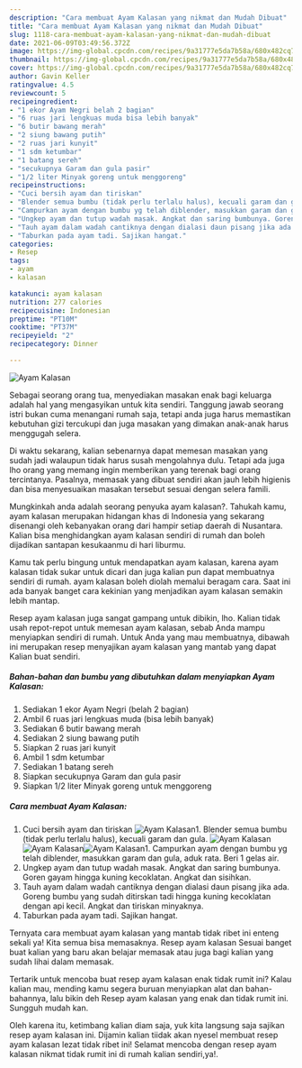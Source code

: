 ```yaml
---
description: "Cara membuat Ayam Kalasan yang nikmat dan Mudah Dibuat"
title: "Cara membuat Ayam Kalasan yang nikmat dan Mudah Dibuat"
slug: 1118-cara-membuat-ayam-kalasan-yang-nikmat-dan-mudah-dibuat
date: 2021-06-09T03:49:56.372Z
image: https://img-global.cpcdn.com/recipes/9a31777e5da7b58a/680x482cq70/ayam-kalasan-foto-resep-utama.jpg
thumbnail: https://img-global.cpcdn.com/recipes/9a31777e5da7b58a/680x482cq70/ayam-kalasan-foto-resep-utama.jpg
cover: https://img-global.cpcdn.com/recipes/9a31777e5da7b58a/680x482cq70/ayam-kalasan-foto-resep-utama.jpg
author: Gavin Keller
ratingvalue: 4.5
reviewcount: 5
recipeingredient:
- "1 ekor Ayam Negri belah 2 bagian"
- "6 ruas jari lengkuas muda bisa lebih banyak"
- "6 butir bawang merah"
- "2 siung bawang putih"
- "2 ruas jari kunyit"
- "1 sdm ketumbar"
- "1 batang sereh"
- "secukupnya Garam dan gula pasir"
- "1/2 liter Minyak goreng untuk menggoreng"
recipeinstructions:
- "Cuci bersih ayam dan tiriskan"
- "Blender semua bumbu (tidak perlu terlalu halus), kecuali garam dan gula."
- "Campurkan ayam dengan bumbu yg telah diblender, masukkan garam dan gula, aduk rata. Beri 1 gelas air."
- "Ungkep ayam dan tutup wadah masak. Angkat dan saring bumbunya. Goren gayam hingga kuning kecoklatan. Angkat dan sisihkan."
- "Tauh ayam dalam wadah cantiknya dengan dialasi daun pisang jika ada. Goreng bumbu yang sudah ditirskan tadi hingga kuning kecoklatan dengan api kecil. Angkat dan tiriskan minyaknya."
- "Taburkan pada ayam tadi. Sajikan hangat."
categories:
- Resep
tags:
- ayam
- kalasan

katakunci: ayam kalasan 
nutrition: 277 calories
recipecuisine: Indonesian
preptime: "PT10M"
cooktime: "PT37M"
recipeyield: "2"
recipecategory: Dinner

---
```



![Ayam Kalasan](https://img-global.cpcdn.com/recipes/9a31777e5da7b58a/680x482cq70/ayam-kalasan-foto-resep-utama.jpg)

Sebagai seorang orang tua, menyediakan masakan enak bagi keluarga adalah hal yang mengasyikan untuk kita sendiri. Tanggung jawab seorang istri bukan cuma menangani rumah saja, tetapi anda juga harus memastikan kebutuhan gizi tercukupi dan juga masakan yang dimakan anak-anak harus menggugah selera.

Di waktu  sekarang, kalian sebenarnya dapat memesan masakan yang sudah jadi walaupun tidak harus susah mengolahnya dulu. Tetapi ada juga lho orang yang memang ingin memberikan yang terenak bagi orang tercintanya. Pasalnya, memasak yang dibuat sendiri akan jauh lebih higienis dan bisa menyesuaikan masakan tersebut sesuai dengan selera famili. 



Mungkinkah anda adalah seorang penyuka ayam kalasan?. Tahukah kamu, ayam kalasan merupakan hidangan khas di Indonesia yang sekarang disenangi oleh kebanyakan orang dari hampir setiap daerah di Nusantara. Kalian bisa menghidangkan ayam kalasan sendiri di rumah dan boleh dijadikan santapan kesukaanmu di hari liburmu.

Kamu tak perlu bingung untuk mendapatkan ayam kalasan, karena ayam kalasan tidak sukar untuk dicari dan juga kalian pun dapat membuatnya sendiri di rumah. ayam kalasan boleh diolah memalui beragam cara. Saat ini ada banyak banget cara kekinian yang menjadikan ayam kalasan semakin lebih mantap.

Resep ayam kalasan juga sangat gampang untuk dibikin, lho. Kalian tidak usah repot-repot untuk memesan ayam kalasan, sebab Anda mampu menyiapkan sendiri di rumah. Untuk Anda yang mau membuatnya, dibawah ini merupakan resep menyajikan ayam kalasan yang mantab yang dapat Kalian buat sendiri.

<!--inarticleads1-->

##### Bahan-bahan dan bumbu yang dibutuhkan dalam menyiapkan Ayam Kalasan:

1. Sediakan 1 ekor Ayam Negri (belah 2 bagian)
1. Ambil 6 ruas jari lengkuas muda (bisa lebih banyak)
1. Sediakan 6 butir bawang merah
1. Sediakan 2 siung bawang putih
1. Siapkan 2 ruas jari kunyit
1. Ambil 1 sdm ketumbar
1. Sediakan 1 batang sereh
1. Siapkan secukupnya Garam dan gula pasir
1. Siapkan 1/2 liter Minyak goreng untuk menggoreng




<!--inarticleads2-->

##### Cara membuat Ayam Kalasan:

1. Cuci bersih ayam dan tiriskan
<img src="https://img-global.cpcdn.com/steps/39201260638cf2c3/160x128cq70/ayam-kalasan-langkah-memasak-1-foto.jpg" alt="Ayam Kalasan">1. Blender semua bumbu (tidak perlu terlalu halus), kecuali garam dan gula.
<img src="https://img-global.cpcdn.com/steps/89df39f290bfa8cc/160x128cq70/ayam-kalasan-langkah-memasak-2-foto.jpg" alt="Ayam Kalasan"><img src="https://img-global.cpcdn.com/steps/81919754febe89c3/160x128cq70/ayam-kalasan-langkah-memasak-2-foto.jpg" alt="Ayam Kalasan"><img src="https://img-global.cpcdn.com/steps/9fef6ebbe2bbc685/160x128cq70/ayam-kalasan-langkah-memasak-2-foto.jpg" alt="Ayam Kalasan">1. Campurkan ayam dengan bumbu yg telah diblender, masukkan garam dan gula, aduk rata. Beri 1 gelas air.
1. Ungkep ayam dan tutup wadah masak. Angkat dan saring bumbunya. Goren gayam hingga kuning kecoklatan. Angkat dan sisihkan.
1. Tauh ayam dalam wadah cantiknya dengan dialasi daun pisang jika ada. Goreng bumbu yang sudah ditirskan tadi hingga kuning kecoklatan dengan api kecil. Angkat dan tiriskan minyaknya.
1. Taburkan pada ayam tadi. Sajikan hangat.




Ternyata cara membuat ayam kalasan yang mantab tidak ribet ini enteng sekali ya! Kita semua bisa memasaknya. Resep ayam kalasan Sesuai banget buat kalian yang baru akan belajar memasak atau juga bagi kalian yang sudah lihai dalam memasak.

Tertarik untuk mencoba buat resep ayam kalasan enak tidak rumit ini? Kalau kalian mau, mending kamu segera buruan menyiapkan alat dan bahan-bahannya, lalu bikin deh Resep ayam kalasan yang enak dan tidak rumit ini. Sungguh mudah kan. 

Oleh karena itu, ketimbang kalian diam saja, yuk kita langsung saja sajikan resep ayam kalasan ini. Dijamin kalian tiidak akan nyesel membuat resep ayam kalasan lezat tidak ribet ini! Selamat mencoba dengan resep ayam kalasan nikmat tidak rumit ini di rumah kalian sendiri,ya!.

